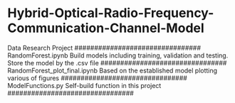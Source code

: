 # Hybrid-Optical-Radio-Frequency-Communication-Channel-Model
Data Research Project
################################
RandomForest.ipynb
Build models including training, validation and testing.
Store the model by the .csv file
################################
RandomForest_plot_final.ipynb
Based on the established model plotting various of figures
################################
ModelFunctions.py
Self-build function in this project
################################

